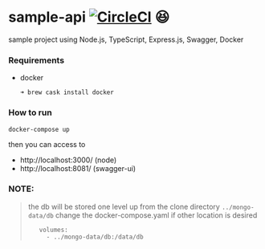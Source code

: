 # sample-api [![CircleCI](https://circleci.com/gh/emauricio/sample-api.svg?style=svg&circle-token=f03add2f74d71360b83eba3c8b26af9638ecc1a8)](https://circleci.com/gh/emauricio/sample-api) :satisfied:

sample project using Node.js, TypeScript, Express.js, Swagger, Docker

### Requirements
- docker 
  ```
  ➜ brew cask install docker
  ```


### How to run 

```
docker-compose up
```

then you can access to 

- http://localhost:3000/  (node)
- http://localhost:8081/  (swagger-ui)

### NOTE: 
> the db will be stored one level up from the clone directory `../mongo-data/db`
> change the docker-compose.yaml if other location is desired
> ```
>    volumes:
>      - ../mongo-data/db:/data/db
> ```
